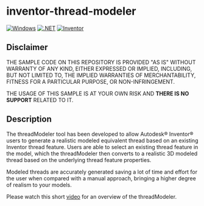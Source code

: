 # inventor-thread-modeler

[![Windows](https://img.shields.io/badge/Platform-Windows-lightgray.svg)](https://www.microsoft.com/en-us/windows/)
[![.NET](https://img.shields.io/badge/.NET%20Framework-3.5-blue.svg)](https://dotnet.microsoft.com/)
[![Inventor](https://img.shields.io/badge/Autodesk%20Inventor-yellow.svg)](https://www.autodesk.com/products/inventor/)

## Disclaimer

THE SAMPLE CODE ON THIS REPOSITORY IS PROVIDED "AS IS" WITHOUT WARRANTY OF ANY KIND, EITHER EXPRESSED OR IMPLIED, INCLUDING, BUT NOT LIMITED TO, THE IMPLIED WARRANTIES OF MERCHANTABILITY, FITNESS FOR A PARTICULAR PURPOSE, OR NON-INFRINGEMENT.

THE USAGE OF THIS SAMPLE IS AT YOUR OWN RISK AND **THERE IS NO SUPPORT** RELATED TO IT.

## Description

The threadModeler tool has been developed to allow Autodesk® Inventor® users to generate a realistic modeled equivalent thread based on an existing Inventor thread feature. Users are able to select an existing thread feature in the model, which the threadModeler then converts to a realistic 3D modeled thread based on the underlying thread feature properties.

Modeled threads are accurately generated saving a lot of time and effort for the user when compared with a manual approach, bringing a higher degree of realism to your models.

Please watch this short [video](https://coolorange.wistia.com/medias/9hf3s50g6m) for an overview of the threadModeler.
